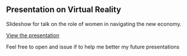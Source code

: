 ## Presentation on Virtual Reality

Slideshow for talk on the role of women in navigating the new economy.

[View the presentation]( https://kraulain.github.io/slides_show/index.html)

Feel free to open and issue if to help me better my future presentations
